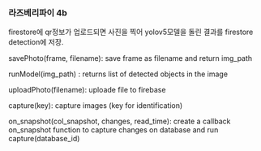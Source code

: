 ### 라즈베리파이 4b

firestore에 qr정보가 업로드되면 사진을 찍어 yolov5모델을 돌린 결과를 firestore detection에 저장.


savePhoto(frame, filename):
save frame as filename and return img_path

runModel(img_path) :
returns list of detected objects in the image

uploadPhoto(filename):
uploade file to firebase

capture(key):
capture images (key for identification)

on_snapshot(col_snapshot, changes, read_time):
create a callback on_snapshot function to capture changes on database
and run capture(database_id)

